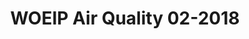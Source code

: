 --- 
title: WOEIP Air Quality 02-2018 
owner: <a href="https://www.woeip.org/">WOEIP</a>
layout: data
month: 11
year: 2018
categories: WOEIP
resourceType: shift_by_month
fileName: 2018-11-17 21:41:27.105957.markdown
---